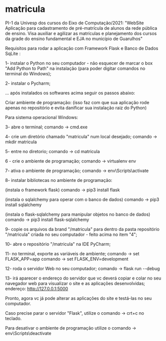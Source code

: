 # matricula
PI-1 da Univesp dos cursos do Eixo de Computação/2021:
"WebSite Aplicação para cadastramento de pré-matrícula de alunos da rede pública de ensino. Visa auxiliar e agilizar as matrículas e
planejamento dos cursos da grade do ensino fundamental e EJA no município de Guarulhos"

Requisitos para rodar a aplicação com Framework Flask e Banco de Dados SqLite :

1- instalar o Python no seu computador - não esquecer de marcar o box "Add Python to Path" na instalação (para poder digitar comandos no terminal do Windows);

2- instalar o Pycharm;

... após instalados os softwares acima seguir os passos abaixo:

Criar ambiente de programação:
(isso faz com que sua aplicação rode apenas no repositório e evita danificar sua instalação raiz do Python)

Para sistema operacional Windows:

3- abre o terminal;
comando -> cmd.exe

4- crie um diretório chamado "matricula" num local desejado;
comando -> mkdir matricula

5- entre no diretorio;
comando -> cd matricula

6 - crie o ambiente de programação;
comando -> virtualenv env

7- ativa o ambiente de programação;
comando -> env\Scripts\activate

8- instalar bibliotecas no ambiente de programação:

(instala o framework flask)
comando -> pip3 install flask

(instala o sqlalchemy para operar com o banco de dados)
comando -> pip3 install sqlalchemy

(instala o flask-sqlalchemy para manipular objetos no banco de dados)
comando -> pip3 install flask-sqlalchemy

9- copie os arquivos da brand "/matricula" para dentro da pasta repositório "/matricula" criada no seu computador - feito acima no item "4";
 
10- abre o repositório "/matricula" na IDE PyCharm;

11- no terminal, exporte as variáveis de ambiente;
comando -> set FLASK_APP=app
comando -> set FLASK_ENV=development

12- roda o servidor Web no seu computador;
comando -> flask run --debug

13- irá aparecer o endereço do servidor que vc deverá copiar e colar no seu navegador web para visualizar o site e as aplicações desenvolvidas;
endereço: http://127.0.0.1:5000

Pronto, agora vc já pode alterar as aplicações do site e testá-las no seu computador.

Caso precise parar o servidor "Flask", utilize o comando -> crt+c no teclado.

Para desativar o ambiente de programação utilize o comando -> env\Scripts\deactivate

